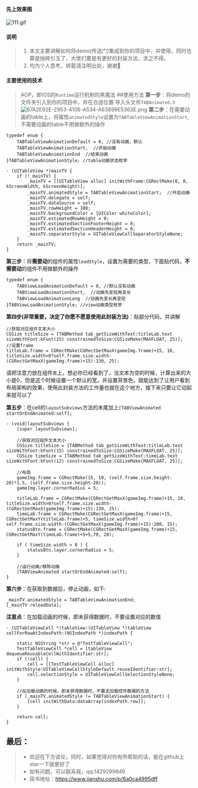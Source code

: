 #### 先上效果图
![111.gif](https://upload-images.jianshu.io/upload_images/5632003-d38446b402da9666.gif?imageMogr2/auto-orient/strip)
#### 说明
>1. 本文主要讲解如何将demo(传送门)集成到你的项目中，并使用，同时也算是抛砖引玉了，大佬们要是有更好的封装方法，求之不得。
>2. 均为个人思考，转载请注明出处，谢谢🙏
#### 主要使用的技术
>AOP，即IOS的`Runtime`运行机制的黑魔法
##使用方法
**第一步**：将demo的文件夹引入到你的项目中，并在合适位置
导入头文件`TABAnimated.h`
![67A2E92E-2953-4106-A534-A63899E5363E.png](https://upload-images.jianshu.io/upload_images/5632003-b2e726163c627231.png?imageMogr2/auto-orient/strip%7CimageView2/2/w/1240)
**第二步**：在需要动画的table上，将属性`animatedStyle`设置为`TABTableViewAnimationStart`,不需要动画的table不用做额外的操作
```
typedef enum {
    TABTableViewAnimationDefault = 0, //没有动画，默认
    TABTableViewAnimationStart,  //开始动画
    TABTableViewAnimationEnd  //结束动画
}TABTableViewAnimationStyle; //table动画状态枚举
```
```
- (UITableView *)mainTV {
    if (!_mainTV) {
        _mainTV = [[UITableView alloc] initWithFrame:CGRectMake(0, 0, kScreenWidth, kScreenHeight)];
        _mainTV.animatedStyle = TABTableViewAnimationStart;  //开启动画
        _mainTV.delegate = self;
        _mainTV.dataSource = self;
        _mainTV.rowHeight = 100;
        _mainTV.backgroundColor = [UIColor whiteColor];
        _mainTV.estimatedRowHeight = 0;
        _mainTV.estimatedSectionFooterHeight = 0;
        _mainTV.estimatedSectionHeaderHeight = 0;
        _mainTV.separatorStyle = UITableViewCellSeparatorStyleNone;
    }
    return _mainTV;
}
```
**第三步**：将**需要动**的组件的属性`loadStyle`，设置为需要的类型，下面贴代码，**不需要动**的组件不用做额外的操作
```
typedef enum {
    TABViewLoadAnimationDefault = 0, //默认没有动画
    TABViewLoadAnimationShort,  //动画先变短再变长
    TABViewLoadAnimationLong  //动画先变长再变短
}TABViewLoadAnimationStyle; //view动画类型枚举
```
**第四步(非常重要，决定了你愿不愿意使用此封装方法)**：贴部分代码，并讲解
```
//获取对应组件文本大小
CGSize titleSize = [TABMethod tab_getSizeWithText:titleLab.text sizeWithFont:kFont(15) constrainedToSize:CGSizeMake(MAXFLOAT, 25)];
//设置frame
titleLab.frame = CGRectMake(CGRectGetMaxX(gameImg.frame)+15, 10, titleSize.width>0?self.frame.size.width-(CGRectGetMaxX(gameImg.frame)+15):130, 25);
```
请把注意力放在组件`宽`上，想必你已经看到了，当文本为空的时候，计算出来的大小是0，但是这个时候设置一个默认的宽，并设置背景色，就能达到了让用户看到布局架构的效果，使用此封装方法的工作量也就在这个地方，接下来只要让它动起来就可以了

**第五步**：在cell的`layoutSubviews`方法的末尾加上`[TABViewAnimated startOrEndAnimated:self];`
```
- (void)layoutSubviews {
    [super layoutSubviews];
    
    //获取对应组件文本大小
    CGSize titleSize = [TABMethod tab_getSizeWithText:titleLab.text sizeWithFont:kFont(15) constrainedToSize:CGSizeMake(MAXFLOAT, 25)];
    CGSize timeSize = [TABMethod tab_getSizeWithText:timeLab.text sizeWithFont:kFont(12) constrainedToSize:CGSizeMake(MAXFLOAT, 25)];
    
    //布局
    gameImg.frame = CGRectMake(15, 10, (self.frame.size.height-20)*1.5, (self.frame.size.height-20));
    gameImg.layer.cornerRadius = 5;
    
    titleLab.frame = CGRectMake(CGRectGetMaxX(gameImg.frame)+15, 10, titleSize.width>0?self.frame.size.width-(CGRectGetMaxX(gameImg.frame)+15):130, 25);
    timeLab.frame = CGRectMake(CGRectGetMaxX(gameImg.frame)+15, CGRectGetMaxY(titleLab.frame)+5, timeSize.width>0?self.frame.size.width-(CGRectGetMaxX(gameImg.frame)+15):200, 15);
    statusBtn.frame = CGRectMake(CGRectGetMaxX(gameImg.frame)+15, CGRectGetMaxY(timeLab.frame)+5+5,70, 20);
    
    if ( timeSize.width > 0 ) {
        statusBtn.layer.cornerRadius = 5;
    }
    
    //运行动画/移除动画
    [TABViewAnimated startOrEndAnimated:self];
}
```
**第六步**：在获取到数据后，停止动画，如下:
```
_mainTV.animatedStyle = TABTableViewAnimationEnd;
[_mainTV reloadData];
```
**注意点**：在加载动画的时候，即未获得数据时，不要设置对应的数值
```
- (UITableViewCell *)tableView:(UITableView *)tableView cellForRowAtIndexPath:(NSIndexPath *)indexPath {
    
    static NSString *str = @"TestTableViewCell";
    TestTableViewCell *cell = [tableView dequeueReusableCellWithIdentifier:str];
    if (!cell) {
        cell = [[TestTableViewCell alloc] initWithStyle:UITableViewCellStyleDefault reuseIdentifier:str];
        cell.selectionStyle = UITableViewCellSelectionStyleNone;
    }
    
    //在加载动画的时候，即未获得数据时，不要走加载控件数据的方法
    if (_mainTV.animatedStyle != TABTableViewAnimationStart) {
        [cell initWithData:dataArray[indexPath.row]];
    }

    return cell;
}
```
## 最后：
> + 欢迎在下方谈论，同时，如果觉得对你有所帮助的话，能在github上star一下就更好了
> + 如有问题，可以联系我，qq:1429299849
> + 简书地址：https://www.jianshu.com/p/6a0ca4995dff
     




